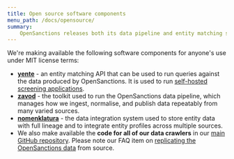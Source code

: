 ```yaml
---
title: Open source software components
menu_path: /docs/opensource/
summary:
    OpenSanctions releases both its data pipeline and entity matching service as free software that can be extended, adapted and verified by its users.
---
```


We're making available the following software components for anyone's use under MIT license terms:

* **[yente](/docs/yente/)** - an entity matching API that can be used to run queries against the data produced by OpenSanctions. It is used to run [self-hosted screening applications](/docs/self-hosted/).
* **[zavod](https://zavod.opensanctions.org)** - the toolkit used to run the OpenSanctions data pipeline, which manages how we ingest, normalise, and publish data repeatably from many varied sources.
* **[nomenklatura](https://github.com/opensanctions/nomenklatura)** - the data integration system used to store entity data with full lineage and to integrate entity profiles across multiple sources. 
* We also make available the **code for all of our data crawlers** in our [main GitHub repository](https://github.com/opensanctions/opensanctions). Please note our FAQ item on [replicating the OpenSanctions data](/docs/bulk/faq/#replication) from source.

